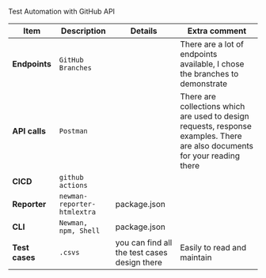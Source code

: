 Test Automation with GitHub API

| Item           | Description               | Details                                      | Extra comment                                                                                                               |
|----------------|---------------------------|----------------------------------------------|-----------------------------------------------------------------------------------------------------------------------------|
| **Endpoints**  | `GitHub Branches`           |                                              | There are a lot of endpoints available, I chose the branches to demonstrate                                                 |
| **API calls**  | `Postman`                   | []()                                         | There are collections which are used to design requests, response examples. There are also documents for your reading there |
| **CICD**       | `github actions`            |                                              |                                                                                                                             |
| **Reporter**   | `newman-reporter-htmlextra` | package.json                                 |                                                                                                                             |
| **CLI**        | `Newman, npm, Shell`        | package.json                                 |                                                                                                                             |
| **Test cases** | `.csvs`                   | you can find all the test cases design there | Easily to read and maintain                                                                                                 |                                       |   |